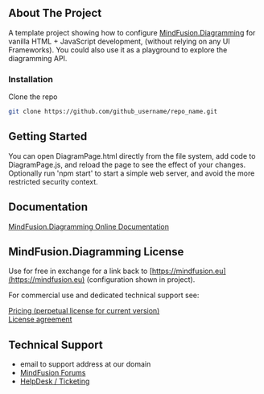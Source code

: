 ## About The Project

A template project showing how to configure [MindFusion.Diagramming](https://mindfusion.eu/javascript-diagram.html) 
for vanilla HTML + JavaScript development, (without relying on any UI Frameworks). You could also use it 
as a playground to explore the diagramming API.

### Installation

Clone the repo
   ```sh
   git clone https://github.com/github_username/repo_name.git
   ```

## Getting Started

You can open DiagramPage.html directly from the file system, add code to DiagramPage.js, and reload the page
to see the effect of your changes. Optionally run 'npm start' to start a simple web server, and avoid
the more restricted security context.

## Documentation

[MindFusion.Diagramming Online Documentation](https://www.mindfusion.eu/onlinehelp/jsdiagram/Getting_Started_10.htm)

## MindFusion.Diagramming License

Use for free in exchange for a link back to [https://mindfusion.eu](https://mindfusion.eu) (configuration shown in project).

For commercial use and dedicated technical support see:

[Pricing (perpetual license for current version)](https://mindfusion.eu/buy-javascript-diagram.html)  
[License agreement](https://mindfusion.eu/eula.html)

## Technical Support

* email to support address at our domain
* [MindFusion Forums](https://mindfusion.eu/Forum/YaBB.pl?board=jsdiag_disc)
* [HelpDesk / Ticketing](https://mindfusion.eu/HelpDesk/index.php)
